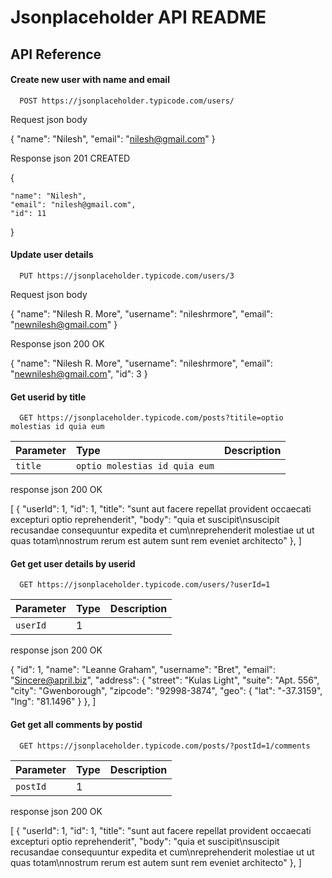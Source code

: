 
# Jsonplaceholder API README


## API Reference

#### Create new user with name and email

```http
  POST https://jsonplaceholder.typicode.com/users/
```

Request json body

{
    "name": "Nilesh",
    "email": "nilesh@gmail.com"
}

Response json          201 CREATED

{
    
    "name": "Nilesh",
    "email": "nilesh@gmail.com",
    "id": 11
}


#### Update user details

```http
  PUT https://jsonplaceholder.typicode.com/users/3
```

Request json body

{
    "name": "Nilesh R. More",
    "username": "nileshrmore",
    "email": "newnilesh@gmail.com"
}

Response json          200 OK

{
    "name": "Nilesh R. More",
    "username": "nileshrmore",
    "email": "newnilesh@gmail.com",
    "id": 3
}




#### Get userid by title

```http
  GET https://jsonplaceholder.typicode.com/posts?titile=optio molestias id quia eum
```

| Parameter | Type     | Description                       |
| :-------- | :------- | :-------------------------------- |
| `title`      | `optio molestias id quia eum` |

response json           200 OK

[
    {
        "userId": 1,
        "id": 1,
        "title": "sunt aut facere repellat provident occaecati excepturi optio reprehenderit",
        "body": "quia et suscipit\nsuscipit recusandae consequuntur expedita et cum\nreprehenderit molestiae ut ut quas totam\nnostrum rerum est autem sunt rem eveniet architecto"
    },
]

#### Get get user details by userid

```http
  GET https://jsonplaceholder.typicode.com/users/?userId=1
```

| Parameter | Type     | Description                       |
| :-------- | :------- | :-------------------------------- |
| `userId`      | 1 |

response json           200 OK

{
        "id": 1,
        "name": "Leanne Graham",
        "username": "Bret",
        "email": "Sincere@april.biz",
        "address": {
            "street": "Kulas Light",
            "suite": "Apt. 556",
            "city": "Gwenborough",
            "zipcode": "92998-3874",
            "geo": {
                "lat": "-37.3159",
                "lng": "81.1496"
            }
        },
]

#### Get get all comments by postid

```http
  GET https://jsonplaceholder.typicode.com/posts/?postId=1/comments
```

| Parameter | Type     | Description                       |
| :-------- | :------- | :-------------------------------- |
| `postId`      | 1 |

response json           200 OK

[
    {
        "userId": 1,
        "id": 1,
        "title": "sunt aut facere repellat provident occaecati excepturi optio reprehenderit",
        "body": "quia et suscipit\nsuscipit recusandae consequuntur expedita et cum\nreprehenderit molestiae ut ut quas totam\nnostrum rerum est autem sunt rem eveniet architecto"
    },
]

